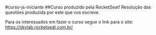 #curso-js-iniciante
##Curso produzido pela RocketSeat!
Resolução das questões produzida por este que vos escreve.

Para os interessados em fazer o curso segue o link para o site: https://skylab.rocketseat.com.br/

